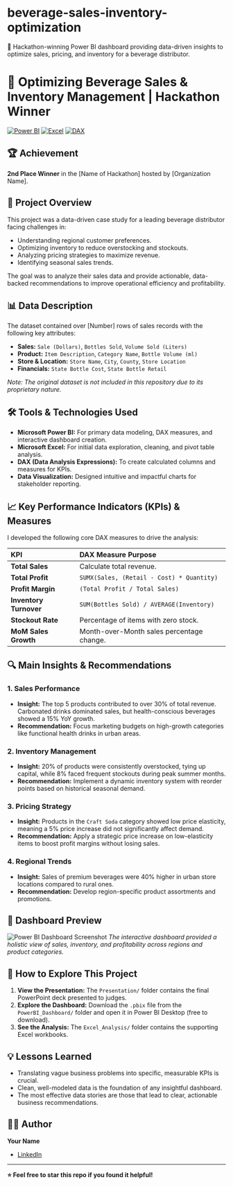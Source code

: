 # beverage-sales-inventory-optimization
🥈 Hackathon-winning Power BI dashboard providing data-driven insights to optimize sales, pricing, and inventory for a beverage distributor.
# 🥈 Optimizing Beverage Sales & Inventory Management | Hackathon Winner

[![Power BI](https://img.shields.io/badge/Power_BI-F2C811?style=for-the-badge&logo=powerbi&logoColor=black)](https://powerbi.microsoft.com/)
[![Excel](https://img.shields.io/badge/Microsoft_Excel-217346?style=for-the-badge&logo=microsoftexcel&logoColor=white)](https://www.microsoft.com/en-us/microsoft-365/excel)
[![DAX](https://img.shields.io/badge/DAX-Data_Analysis_Expressions-FF6B00?style=for-the-badge)](https://learn.microsoft.com/en-us/dax/)

## 🏆 Achievement
**2nd Place Winner** in the [Name of Hackathon] hosted by [Organization Name].

## 📖 Project Overview
This project was a data-driven case study for a leading beverage distributor facing challenges in:
- Understanding regional customer preferences.
- Optimizing inventory to reduce overstocking and stockouts.
- Analyzing pricing strategies to maximize revenue.
- Identifying seasonal sales trends.

The goal was to analyze their sales data and provide actionable, data-backed recommendations to improve operational efficiency and profitability.

## 📊 Data Description
The dataset contained over [Number] rows of sales records with the following key attributes:
- **Sales:** `Sale (Dollars)`, `Bottles Sold`, `Volume Sold (Liters)`
- **Product:** `Item Description`, `Category Name`, `Bottle Volume (ml)`
- **Store & Location:** `Store Name`, `City`, `County`, `Store Location`
- **Financials:** `State Bottle Cost`, `State Bottle Retail`

*Note: The original dataset is not included in this repository due to its proprietary nature.*

## 🛠️ Tools & Technologies Used
- **Microsoft Power BI:** For primary data modeling, DAX measures, and interactive dashboard creation.
- **Microsoft Excel:** For initial data exploration, cleaning, and pivot table analysis.
- **DAX (Data Analysis Expressions):** To create calculated columns and measures for KPIs.
- **Data Visualization:** Designed intuitive and impactful charts for stakeholder reporting.

## 📈 Key Performance Indicators (KPIs) & Measures
I developed the following core DAX measures to drive the analysis:

| KPI | DAX Measure Purpose |
| :--- | :--- |
| **Total Sales** | Calculate total revenue. |
| **Total Profit** | `SUMX(Sales, (Retail - Cost) * Quantity)` |
| **Profit Margin** | `(Total Profit / Total Sales)` |
| **Inventory Turnover** | `SUM(Bottles Sold) / AVERAGE(Inventory)` |
| **Stockout Rate** | Percentage of items with zero stock. |
| **MoM Sales Growth** | Month-over-Month sales percentage change. |

## 🔍 Main Insights & Recommendations
### 1. Sales Performance
- **Insight:** The top 5 products contributed to over 30% of total revenue. Carbonated drinks dominated sales, but health-conscious beverages showed a 15% YoY growth.
- **Recommendation:** Focus marketing budgets on high-growth categories like functional health drinks in urban areas.

### 2. Inventory Management
- **Insight:** 20% of products were consistently overstocked, tying up capital, while 8% faced frequent stockouts during peak summer months.
- **Recommendation:** Implement a dynamic inventory system with reorder points based on historical seasonal demand.

### 3. Pricing Strategy
- **Insight:** Products in the `Craft Soda` category showed low price elasticity, meaning a 5% price increase did not significantly affect demand.
- **Recommendation:** Apply a strategic price increase on low-elasticity items to boost profit margins without losing sales.

### 4. Regional Trends
- **Insight:** Sales of premium beverages were 40% higher in urban store locations compared to rural ones.
- **Recommendation:** Develop region-specific product assortments and promotions.

## 📸 Dashboard Preview
![Power BI Dashboard Screenshot](PowerBI_Dashboard/Dashboard_Screenshot.png)
*The interactive dashboard provided a holistic view of sales, inventory, and profitability across regions and product categories.*

## 🚀 How to Explore This Project
1. **View the Presentation:** The `Presentation/` folder contains the final PowerPoint deck presented to judges.
2. **Explore the Dashboard:** Download the `.pbix` file from the `PowerBI_Dashboard/` folder and open it in Power BI Desktop (free to download).
3. **See the Analysis:** The `Excel_Analysis/` folder contains the supporting Excel workbooks.

## 💡 Lessons Learned
- Translating vague business problems into specific, measurable KPIs is crucial.
- Clean, well-modeled data is the foundation of any insightful dashboard.
- The most effective data stories are those that lead to clear, actionable business recommendations.

## 👨‍💻 Author
**Your Name**
- [LinkedIn](www.linkedin.com/in/omkarrajwadkar)


---
**⭐ Feel free to star this repo if you found it helpful!**
